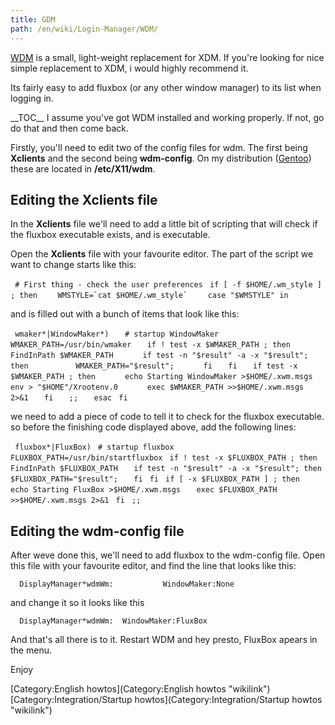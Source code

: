 ```yaml
---
title: GDM
path: /en/wiki/Login-Manager/WDM/
---
```

[WDM](http://voins.program.ru/wdm/) is a small, light-weight replacement for XDM. If you're looking for nice simple replacement to XDM, i would highly recommend it.

Its fairly easy to add fluxbox (or any other window manager) to its list when logging in.

\_\_TOC\_\_ I assume you've got WDM installed and working properly. If not, go do that and then come back.

Firstly, you'll need to edit two of the config files for wdm. The first being **Xclients** and the second being **wdm-config**. On my distribution ([Gentoo](http://www.gentoo.org)) these are located in **/etc/X11/wdm**.

Editing the **Xclients** file
-----------------------------

In the **Xclients** file we'll need to add a little bit of scripting that will check if the fluxbox executable exists, and is executable.

Open the **Xclients** file with your favourite editor. The part of the script we want to change starts like this:

` # First thing - check the user preferences`
` if [ -f $HOME/.wm_style ] ; then`
``     WMSTYLE=`cat $HOME/.wm_style` ``
`    case "$WMSTYLE" in`

and is filled out with a bunch of items that look like this:

` wmaker*|WindowMaker*)`
`   # startup WindowMaker`
`   WMAKER_PATH=/usr/bin/wmaker`
`   if ! test -x $WMAKER_PATH ; then`
`      FindInPath $WMAKER_PATH`
`      if test -n "$result" -a -x "$result"; then`
`          WMAKER_PATH="$result";`
`      fi`
`   fi`
`   if test -x $WMAKER_PATH ; then`
`      echo Starting WindowMaker >$HOME/.xwm.msgs`
`      env > "$HOME"/Xrootenv.0`
`      exec $WMAKER_PATH >>$HOME/.xwm.msgs 2>&1`
`   fi`
`   ;;`
`   esac`
` fi`

we need to add a piece of code to tell it to check for the fluxbox executable. so before the finishing code displayed above, add the following lines:

` fluxbox*|FluxBox)`
` # startup fluxbox`
` FLUXBOX_PATH=/usr/bin/startfluxbox`
` if ! test -x $FLUXBOX_PATH ; then`
`   FindInPath $FLUXBOX_PATH`
`   if test -n "$result" -a -x "$result"; then`
`     $FLUXBOX_PATH="$result";`
`   fi`
` fi`
` if [ -x $FLUXBOX_PATH ] ; then`
`   echo Starting FluxBox >$HOME/.xwm.msgs`
`   exec $FLUXBOX_PATH >>$HOME/.xwm.msgs 2>&1`
` fi`
` ;;`

Editing the **wdm-config** file
-------------------------------

After weve done this, we'll need to add fluxbox to the wdm-config file. Open this file with your favourite editor, and find the line that looks like this:

`  DisplayManager*wdmWm:           WindowMaker:None`

and change it so it looks like this

`  DisplayManager*wdmWm:  WindowMaker:FluxBox`

And that's all there is to it. Restart WDM and hey presto, FluxBox apears in the menu.

Enjoy

[Category:English howtos](Category:English howtos "wikilink") [Category:Integration/Startup howtos](Category:Integration/Startup howtos "wikilink")
